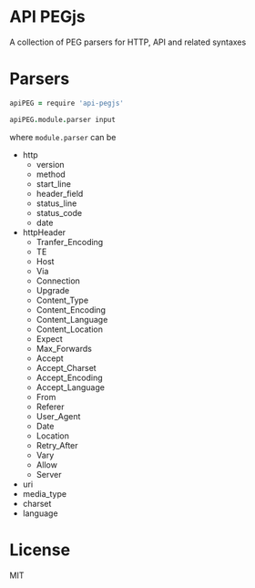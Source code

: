 # API PEGjs

A collection of PEG parsers for HTTP, API and related syntaxes


# Parsers

```coffee
apiPEG = require 'api-pegjs'

apiPEG.module.parser input
```

where `module.parser` can be

* http
  * version
  * method
  * start_line
  * header_field
  * status_line
  * status_code
  * date
* httpHeader
  * Tranfer_Encoding
  * TE
  * Host
  * Via
  * Connection
  * Upgrade
  * Content_Type
  * Content_Encoding
  * Content_Language
  * Content_Location
  * Expect
  * Max_Forwards
  * Accept
  * Accept_Charset
  * Accept_Encoding
  * Accept_Language
  * From
  * Referer
  * User_Agent
  * Date
  * Location
  * Retry_After
  * Vary
  * Allow
  * Server
* uri
* media_type
* charset
* language

# License

MIT
